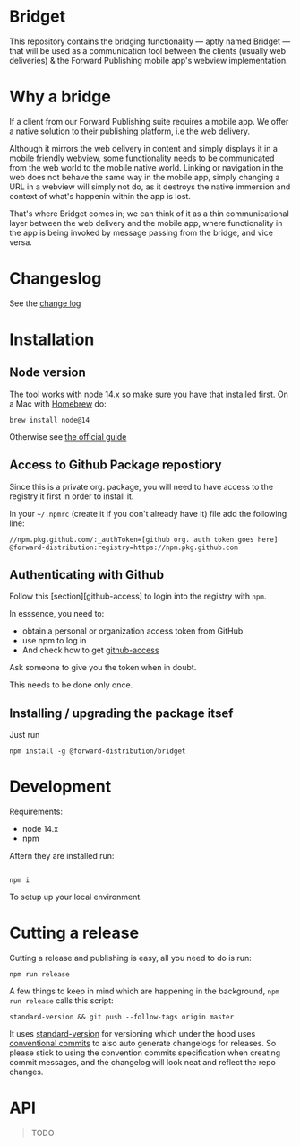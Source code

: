 # Bridget

This repository contains the bridging functionality — aptly named Bridget — that will be used as a communication tool between the clients (usually web deliveries) & the Forward Publishing mobile app's webview implementation.

# Why a bridge
 If a client from our Forward Publishing suite requires a mobile app. We offer a native solution to their publishing platform, i.e the web delivery. 
 
 Although it mirrors the web delivery in content and simply displays it in a mobile friendly webview, some functionality needs to be communicated from the web world to the mobile native world. Linking or navigation in the web does not behave the same way in the mobile app, simply changing a URL in a webview will simply not do, as it destroys the native immersion and context of what's happenin within the app is lost. 

 That's where Bridget comes in; we can think of it as a thin communicational layer between the web delivery and the mobile app, where functionality in the app is being invoked by message passing from the bridge, and vice versa.
# Changeslog

See the [change log](./CHANGELOG.md)

# Installation

## Node version

The tool works with node 14.x so make sure you have that
installed first.
 On a Mac with [Homebrew](https://brew.sh) do:

```
brew install node@14
```

Otherwise see [the official guide](https://docs.npmjs.com/downloading-and-installing-node-js-and-npm)


## Access to Github Package repostiory

Since this is a private org. package, you will need to have access to the registry it first in order to install it.

In your `~/.npmrc` (create it if you don't already  have it) file add the following line:

```
//npm.pkg.github.com/:_authToken=[github org. auth token goes here]
@forward-distribution:registry=https://npm.pkg.github.com
```

## Authenticating with Github

Follow this [section][github-access] to login into the registry with `npm`.

In esssence, you need to:

- obtain a personal or organization access token from GitHub
- use npm to log in
- And check how to get [github-access](https://help.github.com/en/packages/using-github-packages-with-your-projects-ecosystem/configuring-npm-for-use-with-github-packages#authenticating-with-a-personal-access-token)

Ask someone to give you the token when in doubt.

This needs to be done only once.

## Installing / upgrading the package itsef

Just run

```
npm install -g @forward-distribution/bridget
```

# Development

Requirements:

- node 14.x
- npm

Aftern they are installed run:

```

npm i

```

To setup up your local environment.

# Cutting a release

Cutting a release and publishing is easy, all you need to do is run:

```
npm run release
```

A few things to keep in mind which are happening in the background, `npm run release` calls this script:
```
standard-version && git push --follow-tags origin master
```

It uses [standard-version](https://github.com/conventional-changelog/standard-version) for versioning which under the hood uses [conventional commits](https://www.conventionalcommits.org/en/v1.0.0/) to also auto generate changelogs for releases. So please stick to using the convention commits specification when creating commit messages, and the changelog will look neat and reflect the repo changes.

# API

> TODO